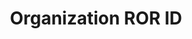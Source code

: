 ---
title: 'Organization ROR ID'
field: 'is.organization.ror'
slug: 'global-organization-ror-id'
description: 'ROR ID for an organization'
comment: 'Assign for resources associated to organizations'
required: False
module: 'Provenance'
cluster: 'Global'
policy: 'Free value. Repeat values.'
layout: 'home'
---